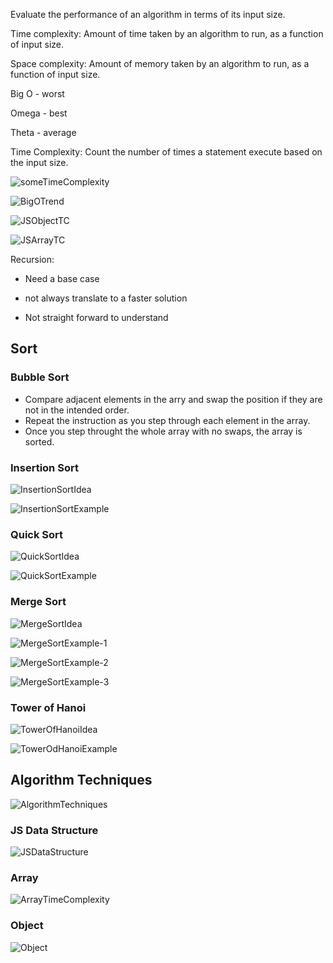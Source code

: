 Evaluate the performance of an algorithm in terms of its input size.

Time complexity: Amount of time taken by an algorithm to run, as a function of input size.

Space complexity: Amount of memory taken by an algorithm to run, as a function of input size.



Big O - worst

Omega - best

Theta - average



Time Complexity: Count the number of times a statement execute based on the input size.



![someTimeComplexity](E:\JS-Algorithms\img\someTimeComplexity.png)

![BigOTrend](E:\JS-Algorithms\img\BigOTrend.png)

![JSObjectTC](E:\JS-Algorithms\img\JSObjectTC.png)

![JSArrayTC](E:\JS-Algorithms\img\JSArrayTC.png)



Recursion:

- Need a base case

- not always translate to a faster solution
- Not straight forward to understand

## Sort

### Bubble Sort

- Compare adjacent elements in the arry and swap the position if they are not in the intended order.
- Repeat the instruction as you step through each element in the array.
- Once you step throught the whole array with no swaps, the array is sorted.

### Insertion Sort

![InsertionSortIdea](E:\JS-Algorithms\img\InsertionSortIdea.png)

![InsertionSortExample](E:\JS-Algorithms\img\InsertionSortExample.png)

### Quick Sort

![QuickSortIdea](E:\JS-Algorithms\img\QuickSortIdea.png)

![QuickSortExample](E:\JS-Algorithms\img\QuickSortExample.png)

### Merge Sort

![MergeSortIdea](E:\JS-Algorithms\img\MergeSortIdea.png)

![MergeSortExample-1](E:\JS-Algorithms\img\MergeSortExample-1.png)

![MergeSortExample-2](E:\JS-Algorithms\img\MergeSortExample-2.png)

![MergeSortExample-3](E:\JS-Algorithms\img\MergeSortExample-3.png)

### Tower of Hanoi

![TowerOfHanoiIdea](E:\JS-Algorithms\img\TowerOfHanoiIdea.png)

![TowerOdHanoiExample](E:\JS-Algorithms\img\TowerOdHanoiExample.png)

## Algorithm Techniques

![AlgorithmTechniques](E:\JS-Algorithms\img\AlgorithmTechniques.png)

### JS Data Structure

![JSDataStructure](E:\JS-Algorithms\img\JSDataStructure.png)

### Array

![ArrayTimeComplexity](E:\JS-Algorithms\img\ArrayTimeComplexity.png)

### Object

![Object](E:\JS-Algorithms\img\Object.png)
